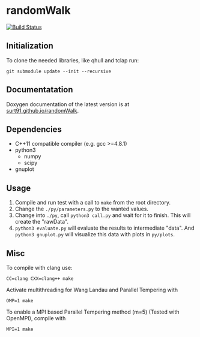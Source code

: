 randomWalk
==========

[![Build Status](https://travis-ci.com/surt91/randomWalk.svg?token=KcmDorpEqtSzJp2wyhgU&branch=master)](https://travis-ci.com/surt91/randomWalk)

## Initialization

To clone the needed libraries, like qhull and tclap run:

    git submodule update --init --recursive


## Documentatation

Doxygen documentation of the latest version is at [surt91.github.io/randomWalk](https://surt91.github.io/randomWalk).


## Dependencies

* C++11 compatible compiler (e.g. gcc >=4.8.1)
* python3
    * numpy
    * scipy
* gnuplot


## Usage

1. Compile and run test with a call to `make` from the root directory.
2. Change the `./py/parameters.py` to the wanted values.
3. Change into `./py`, call `python3 call.py` and wait for it to finish.
   This will create the "rawData".
4. `python3 evaluate.py` will evaluate the results to intermediate "data".
    And `python3 gnuplot.py` will visualize this data with plots in `py/plots`.

## Misc

To compile with clang use:

    CC=clang CXX=clang++ make

Activate multithreading for Wang Landau and Parallel Tempering with

    OMP=1 make

To enable a MPI based Parallel Tempering method (m=5) (Tested with OpenMPI),
compile with

    MPI=1 make
